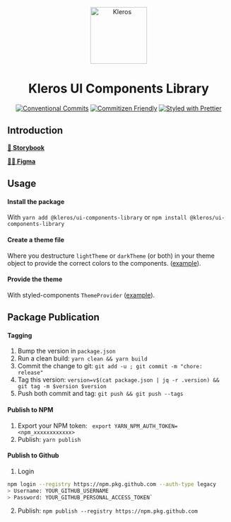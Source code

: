 <p align="center">
  <a href="https://kleros.io">
    <img alt="Kleros" src="https://github.com/kleros/court/blob/master/public/icon-512.png?raw=true" width="128">
  </a>
</p>

<h1 align="center">Kleros UI Components Library</h1>

<p align="center">
  <a href="https://conventionalcommits.org"><img src="https://img.shields.io/badge/Conventional%20Commits-1.0.0-yellow.svg" alt="Conventional Commits"></a>
  <a href="http://commitizen.github.io/cz-cli/"><img src="https://img.shields.io/badge/commitizen-friendly-brightgreen.svg" alt="Commitizen Friendly"></a>
  <a href="https://github.com/prettier/prettier"><img src="https://img.shields.io/badge/styled_with-prettier-ff69b4.svg" alt="Styled with Prettier"></a>
</p>

## Introduction

**[📖 Storybook](https://www.figma.com/file/b7DEUKDeHlOl4ocDTMv7UIhZ/Kleros?node-id=7515%3A9807)**

**[👨‍🎨 Figma](https://www.figma.com/file/b7DEUKDeHlOl4ocDTMv7UIhZ/Kleros?node-id=7515%3A9807)**

## Usage

#### Install the package
With `yarn add @kleros/ui-components-library` or `npm install @kleros/ui-components-library`

#### Create a theme file
Where you destructure `lightTheme` or `darkTheme` (or both) in your theme object to provide the correct colors to the components. ([example](https://github.com/kleros/kleros-v2/blob/dev/web/src/styles/themes.ts)).

#### Provide the theme
With styled-components `ThemeProvider` ([example](https://github.com/kleros/kleros-v2/blob/dev/web/src/context/StyledComponentsProvider.tsx)).

## Package Publication 

#### Tagging
1. Bump the version in `package.json`
1. Run a clean build: `yarn clean && yarn build`
1. Commit the change to git: `git add -u ; git commit -m "chore: release"`
1. Tag this version: `version=v$(cat package.json | jq -r .version) && git tag -m $version $version`
1. Push both commit and tag: `git push && git push --tags`

#### Publish to NPM
1. Export your NPM token: ` export YARN_NPM_AUTH_TOKEN=<npm_xxxxxxxxxxxx>`
1. Publish: `yarn publish`

#### Publish to Github
1. Login 
```bash
npm login --registry https://npm.pkg.github.com --auth-type legacy
> Username: YOUR_GITHUB_USERNAME
> Password: YOUR_GITHUB_PERSONAL_ACCESS_TOKEN`
```
2. Publish: `npm publish --registry https://npm.pkg.github.com`
